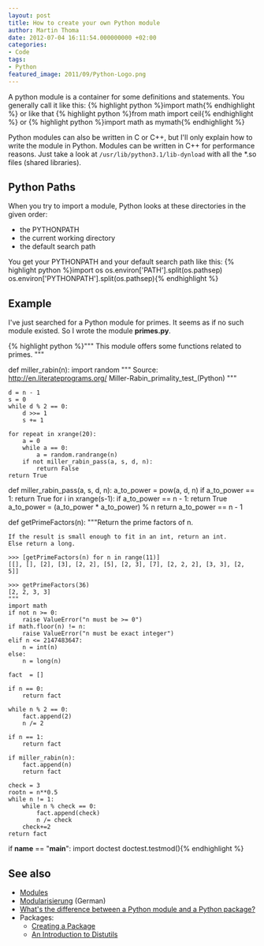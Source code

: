 ```yaml
---
layout: post
title: How to create your own Python module
author: Martin Thoma
date: 2012-07-04 16:11:54.000000000 +02:00
categories:
- Code
tags:
- Python
featured_image: 2011/09/Python-Logo.png
---
```

A python module is a container for some definitions and statements. You generally call it like this:
{% highlight python %}import math{% endhighlight %}
or like that
{% highlight python %}from math import ceil{% endhighlight %}
or
{% highlight python %}import math as mymath{% endhighlight %}

Python modules can also be written in C or C++, but I'll only explain how to write the module in Python. Modules can be written in C++ for performance reasons. Just take a look at <code>/usr/lib/python3.1/lib-dynload</code> with all the *.so files (shared libraries).

<h2>Python Paths</h2>
When you try to import a module, Python looks at these directories in the given order:
<ul>
  <li>the PYTHONPATH</li>
  <li>the current working directory</li>
  <li>the default search path</li>
</ul>

You get your PYTHONPATH and your default search path like this:
{% highlight python %}import os
os.environ['PATH'].split(os.pathsep)
os.environ['PYTHONPATH'].split(os.pathsep){% endhighlight %}

<h2>Example</h2>
I've just searched for a Python module for primes. It seems as if no such module existed. So I wrote the module <strong>primes.py</strong>.

{% highlight python %}"""
This module offers some functions related to primes.
"""

def miller_rabin(n):
    import random
    """ Source: http://en.literateprograms.org/
                    Miller-Rabin_primality_test_(Python)
        """

    d = n - 1
    s = 0
    while d % 2 == 0:
        d >>= 1
        s += 1

    for repeat in xrange(20):
        a = 0
        while a == 0:
            a = random.randrange(n)
        if not miller_rabin_pass(a, s, d, n):
            return False
    return True

def miller_rabin_pass(a, s, d, n):
    a_to_power = pow(a, d, n)
    if a_to_power == 1:
        return True
    for i in xrange(s-1):
        if a_to_power == n - 1:
            return True
        a_to_power = (a_to_power * a_to_power) % n
    return a_to_power == n - 1

def getPrimeFactors(n):
    """Return the prime factors of n.

    If the result is small enough to fit in an int, return an int.
    Else return a long.

    >>> [getPrimeFactors(n) for n in range(11)]
    [[], [], [2], [3], [2, 2], [5], [2, 3], [7], [2, 2, 2], [3, 3], [2, 5]]

    >>> getPrimeFactors(36)
    [2, 2, 3, 3]
    """
    import math
    if not n >= 0:
        raise ValueError("n must be >= 0")
    if math.floor(n) != n:
        raise ValueError("n must be exact integer")
    elif n <= 2147483647:
        n = int(n)
    else:
        n = long(n)

    fact  = []

    if n == 0:
        return fact

    while n % 2 == 0:
        fact.append(2)
        n /= 2

    if n == 1:
        return fact

    if miller_rabin(n):
        fact.append(n)
        return fact

    check = 3
    rootn = n**0.5
    while n != 1:
        while n % check == 0:
            fact.append(check)
            n /= check
        check+=2
    return fact

if __name__ == "__main__":
    import doctest
    doctest.testmod(){% endhighlight %}

<h2>See also</h2>
<ul>
  <li><a href="http://docs.python.org/tutorial/modules.html">Modules</a></li>
  <li><a href="http://www.python-kurs.eu/modularisierung.php">Modularisierung</a> (German)</li>
  <li><a href="http://stackoverflow.com/q/7948494/562769">What's the difference between a Python module and a Python package?</a></li>
  <li>Packages:
      <ul>
          <li><a href="http://guide.python-distribute.org/creation.html">Creating a Package</a></li>
          <li><a href="http://docs.python.org/distutils/introduction.html">An Introduction to Distutils</a></li>
      </ul>
  </li>
</ul>
